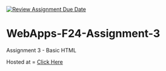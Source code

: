 [![Review Assignment Due Date](https://classroom.github.com/assets/deadline-readme-button-22041afd0340ce965d47ae6ef1cefeee28c7c493a6346c4f15d667ab976d596c.svg)](https://classroom.github.com/a/wPLY8jB2)
# WebApps-F24-Assignment-3
Assignment 3 - Basic HTML

Hosted at = [Click Here]( https://bandaru-sumash-chandra.github.io/44563-webapps-f24-assignment3-final-Bandaru-Sumash-Chandra/)
